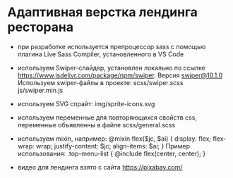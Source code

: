 # Адаптивная верстка лендинга ресторана

- при разработке используется препроцессор sass с помощью плагина Live Sass Compiler, установленного в VS Code
- используем Swiper-слайдер, установлен локально по ссылке https://www.jsdelivr.com/package/npm/swiper. Версия swiper@10.1.0
  Используем swiper-файлы в проекте:
  scss/swiper.scss
  js/swiper.min.js

- используем SVG спрайт:
  img/sprite-icons.svg
- используем переменные для повторяющихся свойств css, переменные объявленны в файле scss/general.scss
- используем mixin, например:
  @mixin flex($jc, $ai) {
  display: flex;
  flex-wrap: wrap;
  justify-content: $jc;
  align-items: $ai;
  }
  Пример использования:
  .top-menu-list {
  @include flex(center, center);
  }
- видео для лендинга взято с сайта https://pixabay.com/
